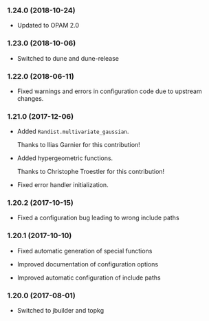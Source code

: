 ### 1.24.0 (2018-10-24)

  * Updated to OPAM 2.0


### 1.23.0 (2018-10-06)

  * Switched to dune and dune-release


### 1.22.0 (2018-06-11)

  * Fixed warnings and errors in configuration code due to upstream changes.


### 1.21.0 (2017-12-06)

  * Added `Randist.multivariate_gaussian`.

    Thanks to Ilias Garnier for this contribution!

  * Added hypergeometric functions.

    Thanks to Christophe Troestler for this contribution!

  * Fixed error handler initialization.


### 1.20.2 (2017-10-15)

  * Fixed a configuration bug leading to wrong include paths


### 1.20.1 (2017-10-10)

  * Fixed automatic generation of special functions

  * Improved documentation of configuration options

  * Improved automatic configuration of include paths


### 1.20.0 (2017-08-01)

  * Switched to jbuilder and topkg
